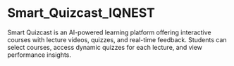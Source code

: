 # Smart_Quizcast_IQNEST
Smart Quizcast is an AI-powered learning platform offering interactive courses with lecture videos, quizzes, and real-time feedback. Students can select courses, access dynamic quizzes for each lecture, and view performance insights. 
